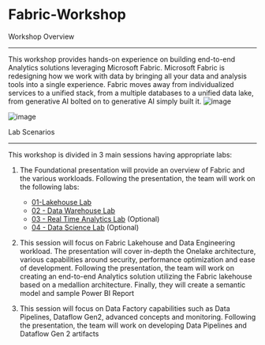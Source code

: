 # Fabric-Workshop

Workshop Overview
*******************************************************************************************
This workshop provides hands-on experience on building end-to-end Analytics solutions leveraging Microsoft Fabric. 
Microsoft Fabric is redesigning how we work with data by bringing all your data and analysis tools into a single experience. Fabric moves away from individualized services to a unified stack, from a multiple databases to a unified data lake, from generative AI bolted on to generative AI simply built it. 
![image](https://github.com/user-attachments/assets/29c3eb44-374b-4bdd-91e6-6f1159b3c9d4)


![image](https://github.com/user-attachments/assets/eb25b96f-a449-4355-a3de-8fa347f328da)

Lab Scenarios
********************************************************************************************
This workshop is divided in 3 main sessions having appropriate labs:
1. The Foundational presentation will provide an overview of Fabric and the various workloads. Following the presentation, the team will work on the following labs:
	- [01-Lakehouse Lab](https://github.com/sagarbathe/Fabric-Workshop/tree/d87b18a01877827a1c1294ece6e1e8e0592321a5/1%20-%20Foundation/Discovery%20Labs/01-Lakehouse%20Lab)
	- [02 - Data Warehouse Lab](https://github.com/sagarbathe/Fabric-Workshop/tree/e0cfe3c98f11bc71a58d7c508dead6f7256b5cdc/1%20-%20Foundation/Discovery%20Labs/02%20-%20Data%20Warehouse%20Lab)
	- [03 - Real Time Analytics Lab](https://github.com/sagarbathe/Fabric-Workshop/tree/e0cfe3c98f11bc71a58d7c508dead6f7256b5cdc/1%20-%20Foundation/Discovery%20Labs/03%20-%20Real%20Time%20Analytics%20Lab) (Optional)
	- [04 - Data Science Lab](https://github.com/sagarbathe/Fabric-Workshop/tree/e0cfe3c98f11bc71a58d7c508dead6f7256b5cdc/1%20-%20Foundation/Discovery%20Labs/04%20-%20Data%20Science%20Lab) (Optional)

 2. This session will focus on Fabric Lakehouse and Data Engineering workload. The presentation will cover in-depth the Onelake architecture, various capabilities around security, performance optimization and ease of 
    development. Following the presentation, the team will work on creating an end-to-end Analytics solution utilizing the Fabric lakehouse based on a medallion architecture. Finally, they will create a semantic 
    model and sample Power BI Report

 3. This session will focus on Data Factory capabilities such as Data Pipelines, Dataflow Gen2, advanced concepts and monitoring. Following the presentation, the team will work on developing Data Pipelines and 
    Dataflow Gen 2 artifacts

